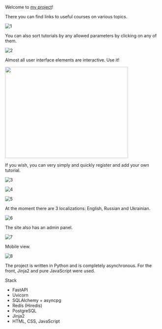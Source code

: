 Welcome to [my project](https://tutorials-project.onrender.com/tt/1)!

There you can find links to useful courses on various topics.

![1](https://github.com/hardglitch/it_tutorials_project/assets/49201692/833e77da-323d-4819-a89f-5a415e09d65d)


You can also sort tutorials by any allowed parameters by clicking on any of them.

![2](https://github.com/hardglitch/it_tutorials_project/assets/49201692/e73bb626-b2a9-4fac-8ee4-b07c3b29c047)


Almost all user interface elements are interactive. Use it!

<img src="https://github.com/hardglitch/it_tutorials_project/assets/49201692/168bfd0e-0e09-4803-836b-fd61b8f424d1" width="400" height="297">


If you wish, you can very simply and quickly register and add your own tutorial.

![3](https://github.com/hardglitch/it_tutorials_project/assets/49201692/3ebb3deb-ca4c-4099-8af2-5e3e4c50550f)

![4](https://github.com/hardglitch/it_tutorials_project/assets/49201692/bc8b32aa-3744-482c-8569-f24ec8c5f93e)

![5](https://github.com/hardglitch/it_tutorials_project/assets/49201692/fade296f-4294-46f8-8cdc-1574b7523c5c)



At the moment there are 3 localizations: English, Russian and Ukrainian.

![6](https://github.com/hardglitch/it_tutorials_project/assets/49201692/27975fc8-af62-4b40-b326-345604968f5b)


The site also has an admin panel.

![7](https://github.com/hardglitch/it_tutorials_project/assets/49201692/f7dff9a4-32ea-4594-8ebd-93d88ede3067)


Mobile view.

![8](https://github.com/hardglitch/it_tutorials_project/assets/49201692/1bb90983-ff30-4b67-89a0-dd5e1d868a81)


The project is written in Python and is completely asynchronous.
For the front, Jinja2 and pure JavaScript were used.

Stack
- FastAPI
- Uvicorn
- SQLAlchemy + asyncpg
- Redis (Hiredis)
- PostgreSQL
- Jinja2
- HTML, CSS, JavaScript
